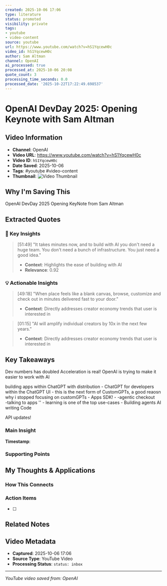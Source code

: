 ```yaml
---
created: 2025-10-06 17:06
type: literature
status: promoted
visibility: private
tags:
- youtube
- video-content
source: youtube
url: https://www.youtube.com/watch?v=hS1YqcewH0c
video_id: hS1YqcewH0c
author: Sam Altman
channel: OpenAI
ai_processed: true
processed_at: 2025-10-06 20:08
quote_count: 3
processing_time_seconds: 0.0
processed_date: '2025-10-22T17:22:49.698537'
---
```



# OpenAI DevDay 2025: Opening Keynote with Sam Altman

## Video Information
- **Channel**: OpenAI
- **Video URL**: https://www.youtube.com/watch?v=hS1YqcewH0c
- **Video ID**: `hS1YqcewH0c`
- **Date Saved**: 2025-10-06
- **Tags**: #youtube #video-content
- **Thumbnail**: ![Video Thumbnail](https://i.ytimg.com/vi/hS1YqcewH0c/hqdefault.jpg)

## Why I'm Saving This
OpenAI DevDay 2025 Opening KeyNote from Sam Altman

## Extracted Quotes

### 🎯 Key Insights

> [51:49] "It takes minutes now, and to build with AI you don't need a huge team. You don't need a bunch of infrastructure. You just need a good idea."
> - **Context**: Highlights the ease of building with AI
> - **Relevance**: 0.92

### 💡 Actionable Insights

> [49:18] "When place feels like a blank canvas, browse, customize and check out in minutes delivered fast to your door."
> - **Context**: Directly addresses creator economy trends that user is interested in

> [01:15] "AI will amplify individual creators by 10x in the next few years."
> - **Context**: Directly addresses creator economy trends that user is interested in


## Key Takeaways
<!-- As you watch, capture key points here -->
Dev numbers has doubled
	Acceleration is real!
OpenAI is trying to make it easier to work with AI

building apps within ChatGPT with distribution
	- ChatGPT for developers within the ChatGPT UI 
	- this is the next form of CustomGPTs, a good reaosn why i stopped focusing on customGPTs
	- Apps SDK!
	- -agentic checkout                   
		-talking to apps ''
	- learning is one of the top use-cases
	- 
	Building agents
	AI writing Code

API updates!

### Main Insight
> 

**Timestamp**: 

### Supporting Points
<!-- Add more as you watch -->

## My Thoughts & Applications

### How This Connects
<!-- Links to your existing knowledge -->

### Action Items
- [ ] 

## Related Notes
<!-- Add [[wiki-links]] as you make connections -->

## Video Metadata
<!-- Auto-filled for future reference -->
- **Captured**: 2025-10-06 17:06
- **Source Type**: YouTube Video
- **Processing Status**: `status: inbox`

---
*YouTube video saved from: OpenAI*
